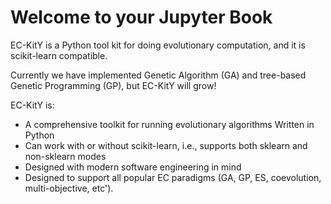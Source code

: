 # Welcome to your Jupyter Book

EC-KitY is a Python tool kit for doing evolutionary computation, and it is scikit-learn compatible.

Currently we have implemented Genetic Algorithm (GA) and tree-based Genetic Programming (GP), but EC-KitY will grow!

EC-KitY is:

- A comprehensive toolkit for running evolutionary algorithms
Written in Python
- Can work with or without scikit-learn, i.e., supports both sklearn and non-sklearn modes
- Designed with modern software engineering in mind
- Designed to support all popular EC paradigms (GA, GP, ES, coevolution, multi-objective, etc').

```{tableofcontents}
```
